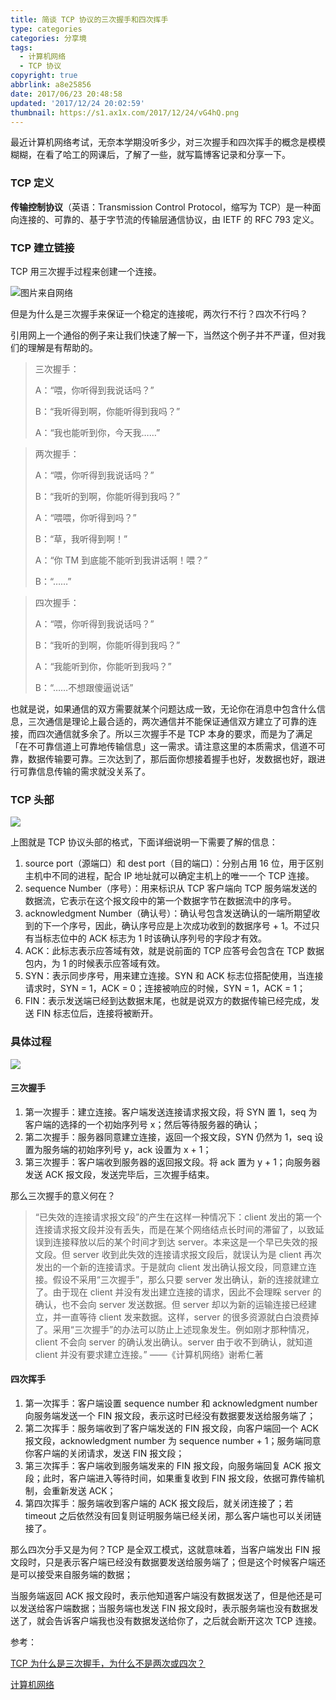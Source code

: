 ```yaml
---
title: 简谈 TCP 协议的三次握手和四次挥手
type: categories
categories: 分享境
tags:
  - 计算机网络
  - TCP 协议
copyright: true
abbrlink: a8e25856
date: 2017/06/23 20:48:58
updated: '2017/12/24 20:02:59'
thumbnail: https://s1.ax1x.com/2017/12/24/vG4hQ.png
---
```


最近计算机网络考试，无奈本学期没听多少，对三次握手和四次挥手的概念是模模糊糊，在看了哈工的网课后，了解了一些，就写篇博客记录和分享一下。


### TCP 定义

**传输控制协议**（英语：Transmission Control Protocol，缩写为 TCP）是一种面向连接的、可靠的、基于字节流的传输层通信协议，由 IETF 的 RFC 793 定义。

### TCP 建立链接

TCP 用三次握手过程来创建一个连接。

![图片来自网络](https://ws1.sinaimg.cn/large/ba22af52gy1fgvfgpki2sj20qo0dcjst.jpg)

<!-- more -->

但是为什么是三次握手来保证一个稳定的连接呢，两次行不行？四次不行吗？

引用网上一个通俗的例子来让我们快速了解一下，当然这个例子并不严谨，但对我们的理解是有帮助的。

>三次握手：
>
>A：“喂，你听得到我说话吗？”
>
>B：“我听得到啊，你能听得到我吗？”
>
>A：“我也能听到你，今天我……”

>两次握手：
>
>A：“喂，你听得到我说话吗？”
>
>B：“我听的到啊，你能听得到我吗？”
>
>A：“喂喂，你听得到吗？”
>
>B：“草，我听得到啊！”
>
>A：“你 TM 到底能不能听到我讲话啊！喂？”
>
>B：“……”

>四次握手：
>
>A：“喂，你听得到我说话吗？”
>
>B：“我听的到啊，你能听得到我吗？”
>
>A：“我能听到你，你能听到我吗？”
>
>B：“……不想跟傻逼说话”

也就是说，如果通信的双方需要就某个问题达成一致，无论你在消息中包含什么信息，三次通信是理论上最合适的，两次通信并不能保证通信双方建立了可靠的连接，而四次通信就多余了。所以三次握手不是 TCP 本身的要求，而是为了满足「在不可靠信道上可靠地传输信息」这一需求。请注意这里的本质需求，信道不可靠，数据传输要可靠。三次达到了，那后面你想接着握手也好，发数据也好，跟进行可靠信息传输的需求就没关系了。

### TCP 头部

![](https://ws1.sinaimg.cn/large/ba22af52gy1fgvgh160evj20pj0b740l.jpg)

上图就是 TCP 协议头部的格式，下面详细说明一下需要了解的信息：

1. source port（源端口）和 dest port（目的端口）：分别占用 16 位，用于区别主机中不同的进程，配合 IP 地址就可以确定主机上的唯一一个 TCP 连接。
2. sequence Number（序号）：用来标识从 TCP 客户端向 TCP 服务端发送的数据流，它表示在这个报文段中的第一个数据字节在数据流中的序号。
3. acknowledgment Number（确认号）：确认号包含发送确认的一端所期望收到的下一个序号，因此，确认序号应是上次成功收到的数据序号 + 1。不过只有当标志位中的 ACK 标志为 1 时该确认序列号的字段才有效。
4. ACK：此标志表示应答域有效，就是说前面的 TCP 应答号会包含在 TCP 数据包内，为 1 的时候表示应答域有效。
5. SYN：表示同步序号，用来建立连接。SYN 和 ACK 标志位搭配使用，当连接请求时，SYN = 1，ACK = 0；连接被响应的时候，SYN = 1，ACK = 1；
6. FIN：表示发送端已经到达数据末尾，也就是说双方的数据传输已经完成，发送 FIN 标志位后，连接将被断开。

### 具体过程

![](https://ws1.sinaimg.cn/large/ba22af52gy1fgvh6dfgxej20ob0r40ut.jpg)

#### 三次握手

1. 第一次握手：建立连接。客户端发送连接请求报文段，将 SYN 置 1，seq 为客户端的选择的一个初始序列号 x；然后等待服务器的确认；
2. 第二次握手：服务器同意建立连接，返回一个报文段，SYN 仍然为 1，seq 设置为服务端的初始序列号 y，ack 设置为 x + 1；
3. 第三次握手：客户端收到服务器的返回报文段。将 ack 置为 y + 1；向服务器发送 ACK 报文段，发送完毕后，三次握手结束。

那么三次握手的意义何在？

>“已失效的连接请求报文段”的产生在这样一种情况下：client 发出的第一个连接请求报文段并没有丢失，而是在某个网络结点长时间的滞留了，以致延误到连接释放以后的某个时间才到达 server。本来这是一个早已失效的报文段。但 server 收到此失效的连接请求报文段后，就误认为是 client 再次发出的一个新的连接请求。于是就向 client 发出确认报文段，同意建立连接。假设不采用“三次握手”，那么只要 server 发出确认，新的连接就建立了。由于现在 client 并没有发出建立连接的请求，因此不会理睬 server 的确认，也不会向 server 发送数据。但 server 却以为新的运输连接已经建立，并一直等待 client 发来数据。这样，server 的很多资源就白白浪费掉了。采用“三次握手”的办法可以防止上述现象发生。例如刚才那种情况，client 不会向 server 的确认发出确认。server 由于收不到确认，就知道 client 并没有要求建立连接。”									——《计算机网络》谢希仁著



#### 四次挥手

1. 第一次挥手：客户端设置 sequence number 和 acknowledgment number 向服务端发送一个 FIN 报文段，表示这时已经没有数据要发送给服务端了；
2. 第二次挥手：服务端收到了客户端发送的 FIN 报文段，向客户端回一个 ACK 报文段，acknowledgment number 为 sequence number + 1；服务端同意你客户端的关闭请求，发送 FIN 报文段；
3. 第三次挥手：客户端收到服务端发来的 FIN 报文段，向服务端回复 ACK 报文段；此时，客户端进入等待时间，如果重复收到 FIN 报文段，依据可靠传输机制，会重新发送 ACK；
4. 第四次挥手：服务端收到客户端的 ACK 报文段后，就关闭连接了；若 timeout 之后依然没有回复则证明服务端已经关闭，那么客户端也可以关闭链接了。

那么四次分手又是为何？TCP 是全双工模式，这就意味着，当客户端发出 FIN 报文段时，只是表示客户端已经没有数据要发送给服务端了；但是这个时候客户端还是可以接受来自服务端的数据；

当服务端返回 ACK 报文段时，表示他知道客户端没有数据发送了，但是他还是可以发送给客户端数据；当服务端也发送 FIN 报文段时，表示服务端也没有数据发送了，就会告诉客户端我也没有数据发送给你了，之后就会断开这次 TCP 连接。

参考：

[TCP 为什么是三次握手，为什么不是两次或四次？](https://www.zhihu.com/question/24853633)

[计算机网络](http://www.icourse163.org/learn/HIT-154005)

